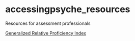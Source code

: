 # accessingpsyche_resources
Resources for assessment professionals

[Generalized Relative Proficiency Index](https://github.com/wjschne/accessingpsyche_resources/raw/main/Generalized%20Relative%20Proficiency%20Index.xlsx)
